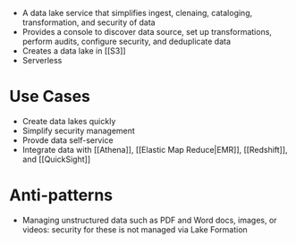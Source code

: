- A data lake service that simplifies ingest, clenaing, cataloging, transformation, and security of data
- Provides a console to discover data source, set up transformations, perform audits, configure security, and deduplicate data
- Creates a data lake in [[S3]]
- Serverless
# Use Cases
- Create data lakes quickly
- Simplify security management
- Provde data self-service
- Integrate data with [[Athena]], [[Elastic Map Reduce|EMR]], [[Redshift]], and [[QuickSight]]
# Anti-patterns
- Managing unstructured data such as PDF and Word docs, images, or videos: security for these is not managed via Lake Formation
